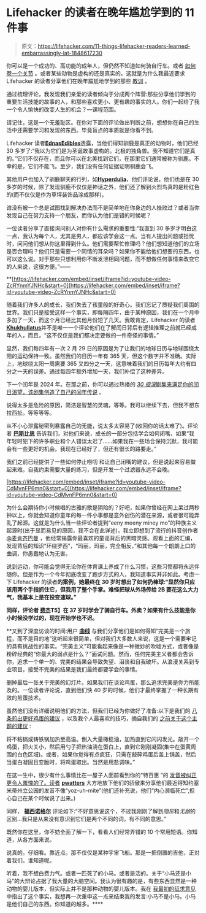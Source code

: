 # Lifehacker 的读者在晚年尴尬学到的 11 件事

> 原文：<https://lifehacker.com/11-things-lifehacker-readers-learned-embarrassingly-lat-1848617230>

你可以是一个成功的、高功能的成年人，但仍然不知道如何骑自行车。或者 [如何卷一个关节](https://lifehacker.com/how-to-roll-a-perfect-joint-1848559512) 。或者某些动物是虚构的还是真实的。这就是为什么我最近要求 Lifehacker 的读者分享他们在晚年尴尬地学到的那些 [教训](https://lifehacker.com/what-s-something-you-learned-embarrassingly-late-in-lif-1848601501) 。

通过梳理评论，我发现我们亲爱的读者倾向于分成两个阵营:那些分享他们学到的重要生活技能的故事的人，和那些喜欢更小、更有趣的事实的人。你们一起给了我一个令人愉快的改变人生的机会？—课程范围。

请记住，这是一个无羞耻区。在你对下面的评论做出判断之前，想想你在自己的生活中还需要学习和发现的东西。毕竟盲点的本质就是你看不到。

Lifehacker 读者[**EdnasEdibles**](https://kinja.com/EdnasEdibles)透露，当他们得知驯鹿是真正的动物时，他们已经 30 多岁了:“我以为它们是为圣诞故事虚构的。北极的独角兽。我不知道它们是真的。”它们不仅存在，而且你可以在北美找到它们，在那里它们通常被称为驯鹿。不幸的是，它们不能飞。至少，我们没有任何证据证明驯鹿会飞。

其他用户也加入了驯鹿聊天的行列，如[**Hyperdulia**](https://kinja.com/hyperduila)，他们评论说，他们也是在 30 多岁的时候，除了发现驯鹿不仅仅是神话之外，他们还了解到火烈鸟真的是粉红色的(而不仅仅是作为草坪装饰品涂成那样)。

谁没有被一个总是试图找到解决办法而不是简单地在你身边的人挫败过？或者当你发现自己在努力支持一个朋友，而你认为他们是错的时候呢？

一位读者分享了直接询问别人对你有什么需求的重要性:“我直到 30 多岁才明白这一点，我认为每个人，尤其是男人，都应该学会这一点。当有人提出问题或担忧时，问问他们想从你这里得到什么。他们需要帮忙修理吗？他们想知道他们的立场是否合理吗？他们只是需要一个同情的耳朵吗？如果你不能给他们想要的东西，也可以这么说。对于那些只想利用你不断发泄相同问题，而不想做任何事情来改变它的人来说，这很方便。”——[](https://kinja.com/timbales)

 **[https://lifehacker.com/embed/inset/iframe?id=youtube-video-ZcRYnmYJNHc&start=0](https://lifehacker.com/embed/inset/iframe?id=youtube-video-ZcRYnmYJNHc&start=0) 

随着我们许多人的成长，我们失去了孩童般的好奇心。我们忘记了质疑我们周围的世界。我们只是接受这样一个事实，即每隔四年，由于某种原因，我们在一个月中多加了一天，而这个月已经比其他月份短了几天。我敢肯定，Lifehacker 的读者[**Khukhullatus**](https://kinja.com/khukhullatus)并不是唯一一个评论他们在了解闰日背后有逻辑推理之前就已经成年的人，而且，“这不仅仅是我们都决定要做的一件奇怪的事情。”

显然，我们每四年有一次 2 月 29 日的原因是为了让我们的地球日历与地球围绕太阳的运动保持一致。虽然我们的日历一年有 365 天，但这个数字并不准确。实际上，地球绕太阳一周需要 365 又四分之一天，这意味着我们的日历每年大约有四分之一天的误差。通过每四年额外增加一天，我们补偿了这种差异。

下一个闰年是 2024 年。在那之前，你可以通过热播的 [*30 摇滚*剧集来满足你的闰日渴望，该剧集创造了自己的闰年传说](https://www.vulture.com/2020/02/30-rock-leap-day-william-episode.html) 。

说得太多是危险的原因，简洁是智慧的灵魂，等等。我可以继续下去，但我不想东拉西扯。等等等等。

从不小心泄露秘密到暴露自己的无能，说太多太容易了(收回你的话太难了)。评论者 [**巴斯比思**](https://kinja.com/therealbassbeast) 告诉我们，对他们来说，成长的一部分包括学会如何闭嘴，如果“我年轻时犯下的许多职业和个人错误太迟了……如果我在一些场合保持沉默，我可能会有一些更好的机会。我现在已经好了，但还有很长的路要走。”

我们之前已经提供了一些如何停止唠叨 和让自己闭嘴的建议，但是说起来容易做起来难。自我约束需要大量的练习，但是开发一个过滤器永远不会晚。

 [https://lifehacker.com/embed/inset/iframe?id=youtube-video-CdMvnFP6mn0&start=0](https://lifehacker.com/embed/inset/iframe?id=youtube-video-CdMvnFP6mn0&start=0) 

为什么会期待你小时候唱的古雅的歌是阴险的？好吧，如果你曾经在网上呆过两秒钟以上，你就会知道你童年的每一件小事都是意外创伤的潜在来源，或者很可能弄乱了起源。这就是为什么当一些评论者提到“eeny meeny miney mo”的种族主义起源时(出于显而易见的原因，我不会在此详述)，我立即想到了流行的抖音创作者[@麦肯齐巴曼](https://www.tiktok.com/@mackenziebarmen?lang=en) ，他经常揭露你最喜欢的童谣背后的黑暗灵感。观看上面的汇编，发现背后的知识“环绕罗西”，“玛丽，玛丽，完全相反，”和其他每一个朗朗上口的曲调，你愚蠢地认为无害。

说到运动，你可能会觉得无论你在体育课上养成了什么习惯，这些习惯都将永远伴随你。但是作为一个今年彻底改变了跑步方式的人，我知道事实并非如此。考虑一下 Lifehacker 的读者[](https://kinja.com/ianlang)**的案例，她最终在 30 岁时想出了如何扔棒球:“显然你只应该用两个手指抓住它，但我用了整个手掌。难怪把球从外场传给 2B 要花这么大力气，我基本上是在投变速球。”**

**同样，评论者 [**费杰**](https://kinja.com/ffejie)T5】在 37 岁时学会了骑自行车。外卖？如果有什么技能是你小时候没学过的，现在开始学也不迟。**

 **又到了深度访谈的时间:用户 [**曲线**](https://kinja.com/Curves) 与我们分享他们是如何得知“完美是一个旅程，而不是目的地”这听起来很简单，但对我们大多数人来说，这是一个需要牢记的具有挑战性的事实。“完美主义”可能看起来像是一种微妙的吹嘘方式，或者像是粉碎经典的“你最大的弱点是什么？”面试问题。然而，任何完美主义者都会告诉你，追求一个单一的、完美的结果会导致失望、沮丧和自我破坏。从浪漫关系到专业项目，接受不完美的结果是我们最终都要学会的事情。

删掉最后一张关于完美的幻灯片。如果我们在谈论鸡蛋，那么追求完美是你力所能及的。一位读者评论说，直到他们快 40 岁的时候，他们才最终掌握了一种长期有效的煎蛋技术。

虽然他们没有详细说明他们的方法，但我们已经为你做好了准备:以下是我们的 [八条煎出更好鸡蛋的建议](https://lifehacker.com/8-ways-to-fry-a-better-egg-1846915074) ，以及我个人最喜欢的技巧，摘自我们的 [之前关于这个主题的建议](https://lifehacker.com/six-ways-to-make-the-perfect-fried-egg-510336592) :

将不粘锅或铸铁锅加热至高温。倒入大量橄榄油，加热直到它闪闪发光。敲开一个鸡蛋，把火关小，然后用勺子把热油浇在蛋白上，直到它刚刚凝固(集中在蛋黄周围的白色区域)。或者，如果你觉得有点疯狂，只需在敲碎鸡蛋后盖上锅盖，然后当蛋白凝固且变脆时，将鸡蛋取出。当然是用盐调味。”

在这一生中，很少有什么事情比在一屋子人面前看到你的“特百惠 ”的 [发音被纠正更令人羞愧的了。读者](https://www.tiktok.com/@bestofpodcasting/video/6925557048058858757) [**pwatters**](https://kinja.com/pwatters) 大方地放下他们的骄傲来分享他们最近得知约塞米蒂州立公园的发音不像“yoz-uh-mite”(他们还补充说，他们“内心濒临死亡”,担心自己在某个时候说了出来。)

同样， [**福西诺格尔**](https://kinja.com/fossinogel) 评论如下:“不好意思说这个，不过我刚刚了解到*隐形*和*无敌*的区别...我只是从来没有意识到它们是两个不同的词，有不同的意思。”

既然你在这里，你不妨全面了解一下，看看人们经常弄错的 10 个常用短语。你知道，从各方面来说。

说真的。仔细看。靠近点。那不仅仅是某种宇宙飞船。那是一把倒置的吉他，正对着我们。谁知道呢。

听着，我不想白费力气。或者一匹死了的小马。或者是活的。关于“小马还是小马”的大辩论占据了我大量的大脑空间。我认为很有趣的是，有些东西显然是一种动物的婴儿版本，但实际上并不是那种动物的婴儿版本。我在 [我最初的征求意见](https://lifehacker.com/what-s-something-you-learned-embarrassingly-late-in-lif-1848601501) 中指出了这个事实，我想再一次重申这一点来结束我的发言:小马不是小马。小马是他们自己的东西。你知道的越多。****